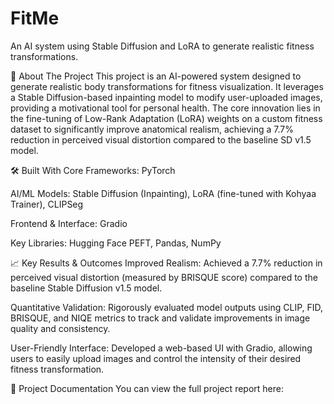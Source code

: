 # FitMe
An AI system using Stable Diffusion and LoRA to generate realistic fitness transformations.

📖 About The Project
This project is an AI-powered system designed to generate realistic body transformations for fitness visualization. It leverages a Stable Diffusion-based inpainting model to modify user-uploaded images, providing a motivational tool for personal health. The core innovation lies in the fine-tuning of Low-Rank Adaptation (LoRA) weights on a custom fitness dataset to significantly improve anatomical realism, achieving a 7.7% reduction in perceived visual distortion compared to the baseline SD v1.5 model.

🛠️ Built With
Core Frameworks: PyTorch

AI/ML Models: Stable Diffusion (Inpainting), LoRA (fine-tuned with Kohyaa Trainer), CLIPSeg

Frontend & Interface: Gradio

Key Libraries: Hugging Face PEFT, Pandas, NumPy

📈 Key Results & Outcomes
Improved Realism: Achieved a 7.7% reduction in perceived visual distortion (measured by BRISQUE score) compared to the baseline Stable Diffusion v1.5 model.

Quantitative Validation: Rigorously evaluated model outputs using CLIP, FID, BRISQUE, and NIQE metrics to track and validate improvements in image quality and consistency.

User-Friendly Interface: Developed a web-based UI with Gradio, allowing users to easily upload images and control the intensity of their desired fitness transformation.

📄 Project Documentation
You can view the full project report here:
